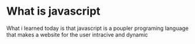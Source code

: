 
# What is javascript

What i learned today is that javascript is a poupler programing language that makes a website for the user intracive and dynamic
